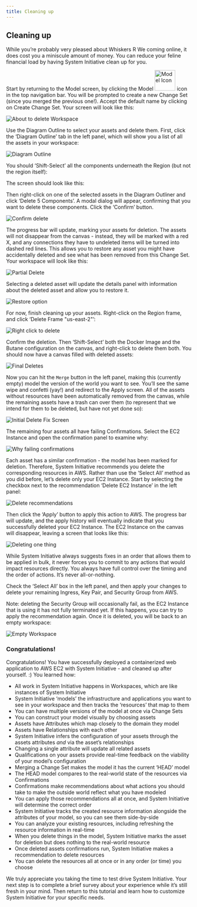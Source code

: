 ```yaml
---
title: Cleaning up
---
```


## Cleaning up

While you’re probably very pleased about Whiskers R We coming online, it does cost you a miniscule amount of money. You
can reduce your feline financial load by having System Initiative clean up for you.

Start by returning to the Model screen, by clicking the
Model <img src="tutorial-img/04-cleanup/model_icon.png" width="56" alt="Model Icon" /> icon in the top navigation bar. You will be
prompted to create a new Change Set (since you merged the previous one!). Accept the default name by clicking on Create
Change Set. Your screen will look like this:

![About to delete Workspace](tutorial-img/04-cleanup/about_to_delete_workspace.png)

Use the Diagram Outline to select your assets and delete them. First, click the ‘Diagram Outline’ tab in the left panel,
which will show you a list of all the assets in your workspace:

![Diagram Outline](tutorial-img/04-cleanup/diagram_outline.png)

You should ‘Shift-Select’ all the components underneath the Region (but not the region itself):

The screen should look like this:

Then right-click on one of the selected assets in the Diagram Outliner and click ‘Delete 5 Components’. A modal dialog
will appear, confirming that you want to delete these components. Click the ‘Confirm’ button.

![Confirm delete](tutorial-img/04-cleanup/confirm_delete.png)

The progress bar will update, marking your assets for deletion. The assets will not disappear from the canvas - instead,
they will be marked with a red X, and any connections they have to undeleted items will be turned into dashed red lines.
This allows you to restore any asset you might have accidentally deleted and see what has been removed from this Change
Set. Your workspace will look like this:

![Partial Delete](tutorial-img/04-cleanup/partial_delete.png)

Selecting a deleted asset will update the details panel with information about the deleted asset and allow you to
restore it.

![Restore option](tutorial-img/04-cleanup/restore_option.png)

For now, finish cleaning up your assets. Right-click on the Region frame, and click ‘Delete Frame "us-east-2"’:

![Right click to delete](tutorial-img/04-cleanup/right_click_to_delete.png)

Confirm the deletion. Then ‘Shift-Select’ both the Docker Image and the Butane configuration on the canvas, and
right-click to delete them both. You should now have a canvas filled with deleted assets:

![Final Deletes](tutorial-img/04-cleanup/final_deletes.png)

Now you can hit the `Merge` button in the left panel, making this (currently empty) model the version of the world you
want to see. You’ll see the same wipe and confetti (yay!) and redirect to the Apply screen. All of the assets without
resources have been automatically removed from the canvas, while the remaining assets have a trash can over them (to
represent that we intend for them to be deleted, but have not yet done so):

![Initial Delete Fix Screen](tutorial-img/04-cleanup/initial_delete_fix_screen.png)

The remaining four assets all have failing Confirmations. Select the EC2 Instance and open the confirmation panel to
examine why:

![Why failing confirmations](tutorial-img/04-cleanup/why_failing_confirmations.png)

Each asset has a similar confirmation - the model has been marked for deletion. Therefore, System Initiative recommends
you delete the corresponding resources in AWS. Rather than use the ‘Select All’ method as you did before, let’s delete
only your EC2 Instance. Start by selecting the checkbox next to the recommendation ‘Delete EC2 Instance’ in the left
panel:

![Delete recommendations](tutorial-img/04-cleanup/delete_recommendations.png)

Then click the ‘Apply’ button to apply this action to AWS. The progress bar will update, and the apply history will
eventually indicate that you successfully deleted your EC2 Instance. The EC2 Instance on the canvas will disappear,
leaving a screen that looks like this:

![Deleting one thing](tutorial-img/04-cleanup/deleting_one_thing.png)

While System Initiative always suggests fixes in an order that allows them to be applied in bulk, it never forces you to
commit to any actions that would impact resources directly. You always have full control over the timing and the order
of actions. It’s never all-or-nothing.

Check the ‘Select All’ box in the left panel, and then apply your changes to delete your remaining Ingress, Key Pair,
and Security Group from AWS.

Note: deleting the Security Group will occasionally fail, as the EC2 Instance that is using it has not fully terminated
yet. If this happens, you can try to apply the recommendation again. Once it is deleted, you will be back to an empty
workspace:

![Empty Workspace](tutorial-img/04-cleanup/empty_workspace.png)

### Congratulations!

Congratulations! You have successfully deployed a containerized web application to AWS EC2 with System Initiative - and
cleaned up after yourself. :) You learned how:

* All work in System Initiative happens in Workspaces, which are like instances of System Initiative
* System Initiative ‘models’ the infrastructure and applications you want to see in your workspace and then tracks the
  ‘resources’ that map to them
* You can have multiple versions of the model at once via Change Sets
* You can construct your model visually by choosing assets
* Assets have Attributes which map closely to the domain they model
* Assets have Relationships with each other
* System Initiative infers the configuration of your assets through the assets attributes *and* via the asset’s
  relationships
* Changing a single attribute will update all related assets
* Qualifications on your assets provide real-time feedback on the viability of your model’s configuration
* Merging a Change Set makes the model it has the current ‘HEAD’ model
* The HEAD model compares to the real-world state of the resources via Confirmations
* Confirmations make recommendations about what actions you should take to make the outside world reflect what you have
  modeled
* You can apply those recommendations all at once, and System Initiative will determine the correct order
* System Initiative tracks the created resource information alongside the attributes of your model, so you can see them
  side-by-side
* You can analyze your existing resources, including refreshing the resource information in real-time
* When you delete things in the model, System Initiative marks the asset for deletion but does nothing to the real-world
  resource
* Once deleted assets confirmations run, System Initiative makes a recommendation to delete resources
* You can delete the resources all at once or in any order (or time) you choose

We truly appreciate you taking the time to test drive System Initiative. Your next step is to complete a brief survey
about your experience while it’s still fresh in your mind. Then return to this tutorial and learn how to customize
System Initiative for your specific needs.  